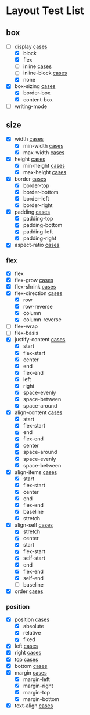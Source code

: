 # Layout Test List

## box

- [ ] display [cases](./custom/css_display.rs)
  - [X] block
  - [X] flex
  - [ ] inline [cases](./custom/css_inline/inline.rs)
  - [ ] inline-block [cases](./custom/css_inline/inline.rs)
  - [X] none
- [X] box-sizing [cases](./custom/css_box_sizing.rs)
  - [X] border-box
  - [X] content-box
- [ ] writing-mode

## size

- [X] width [cases](./custom/css_width.rs)
  - [X] min-width [cases](./custom/css_min_width.rs)
  - [X] max-width [cases](./custom/css_min_height.rs)
- [X] height [cases](./custom/css_height.rs)
  - [X] min-height [cases](./custom/css_min_height.rs)
  - [X] max-height [cases](./custom/css_max_height.rs)
- [X] border [cases](./custom/css_border.rs)
  - [X] border-top
  - [X] border-bottom
  - [X] border-left
  - [X] border-right
- [X] padding [cases](./custom/css_padding.rs)
  - [X] padding-top
  - [X] padding-bottom
  - [X] padding-left
  - [X] padding-right
- [X] aspect-ratio [cases](./custom/css_aspect_ratio.rs)

### flex

- [X] flex
- [X] flex-grow [cases](./custom/css_flexbox/flex_grow.rs)
- [X] flex-shrink [cases](./custom/css_flexbox/flex_shrink.rs)
- [X] flex-direction [cases](./custom/css_flexbox/flex_direction.rs)
  - [X] row
  - [X] row-reverse
  - [X] column
  - [X] column-reverse
- [ ] flex-wrap
- [ ] flex-basis
- [X] justify-content [cases](./custom/css_flexbox/justify-content.rs)
  - [X] start
  - [X] flex-start
  - [X] center
  - [X] end
  - [X] flex-end
  - [X] left
  - [X] right
  - [X] space-evenly
  - [X] space-between
  - [X] space-around
- [X] align-content [cases](./custom/css_flexbox/align_content.rs)
  - [X] start
  - [X] flex-start
  - [X] end
  - [X] flex-end
  - [X] center
  - [X] space-around
  - [X] space-evenly
  - [X] space-between
- [X] align-items [cases](./custom/css_flexbox/align_items.rs)
  - [X] start
  - [X] flex-start
  - [X] center
  - [X] end
  - [X] flex-end
  - [X] baseline
  - [X] stretch
- [X] align-self [cases](./custom/css_flexbox/align_self.rs)
  - [X] stretch
  - [X] center
  - [X] start
  - [X] flex-start
  - [X] self-start
  - [X] end
  - [X] flex-end
  - [X] self-end
  - [ ] baseline
- [X] order [cases](./custom/css_flexbox/order.rs)

### position

- [X] position [cases](./custom/css_position.rs)
  - [X] absolute
  - [X] relative
  - [X] fixed
- [X] left [cases](./custom/css_position.rs)
- [X] right [cases](./custom/css_position.rs)
- [X] top [cases](./custom/css_position.rs)
- [X] bottom [cases](./custom/css_position.rs)
- [X] margin [cases](./custom/css_margin.rs)
  - [X] margin-left
  - [X] margin-right
  - [X] margin-top
  - [X] margin-bottom
- [X] text-align [cases](./custom/css_text_align.rs)
